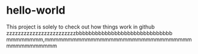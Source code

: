 # hello-world
This project is solely to check out how things work in github
zzzzzzzzzzzzzzzzzzzzzzzzbbbbbbbbbbbbbbbbbbbbbbbbbbbbbb
mmmmmmmm,mmmmmmmmmmmmmmmmmmmmmmmmmmmmmmmmmmmmmmmmmmm
